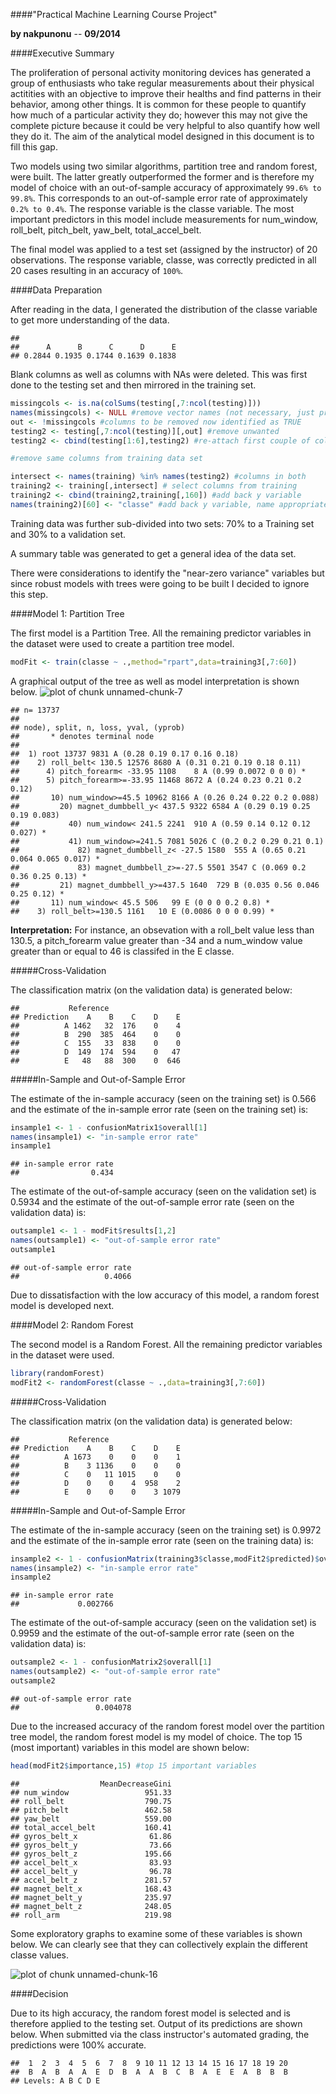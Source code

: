 ####"Practical Machine Learning Course Project"

**by nakpunonu** -- **09/2014**

####Executive Summary

The proliferation of personal activity monitoring devices has generated a group of enthusiasts who take regular measurements about their physical actitities with an objective to improve their healths and find patterns in their behavior, among other things. It is common for these people to quantify how much of a particular activity they do; however this may not give the complete picture because it could be very helpful to also quantify how well they do it. The aim of the analytical model designed in this document is to fill this gap.

Two models using two similar algorithms, partition tree and random forest, were built. The latter greatly outperformed the former and is therefore my model of choice with an out-of-sample accuracy of approximately `99.6% to 99.8%`. This corresponds to an out-of-sample error rate of approximately `0.2% to 0.4%`. The response variable is the classe variable. The most important predictors in this model include measurements for num_window, roll_belt, pitch_belt, yaw_belt, total_accel_belt.

The final model was applied to a test set (assigned by the instructor) of 20 observations. The response variable, classe, was correctly predicted in all 20 cases resulting in an accuracy of `100%`.

####Data Preparation


After reading in the data, I generated the distribution of the classe variable to get
more understanding of the data.

```
## 
##      A      B      C      D      E 
## 0.2844 0.1935 0.1744 0.1639 0.1838
```

Blank columns as well as columns with NAs were deleted. This was first done to the testing set and then mirrored in the training set.

```r
missingcols <- is.na(colSums(testing[,7:ncol(testing)]))
names(missingcols) <- NULL #remove vector names (not necessary, just preference)
out <- !missingcols #columns to be removed now identified as TRUE
testing2 <- testing[,7:ncol(testing)][,out] #remove unwanted
testing2 <- cbind(testing[1:6],testing2) #re-attach first couple of columns

#remove same columns from training data set

intersect <- names(training) %in% names(testing2) #columns in both
training2 <- training[,intersect] # select columns from training
training2 <- cbind(training2,training[,160]) #add back y variable
names(training2)[60] <- "classe" #add back y variable, name appropriately
```




Training data was further sub-divided into two sets: 70% to a Training set and 30% to a validation set.

A summary table was generated to get a general idea of the data set.


There were considerations to identify the "near-zero variance" variables but since robust models with trees were going to be built I decided to ignore this step.

####Model 1: Partition Tree

The first model is a Partition Tree. All the remaining predictor variables in the dataset were used to create a partition tree model.

```r
modFit <- train(classe ~ .,method="rpart",data=training3[,7:60])
```

A graphical output of the tree as well as model interpretation is shown below.
![plot of chunk unnamed-chunk-7](figure/unnamed-chunk-7.png) 

```
## n= 13737 
## 
## node), split, n, loss, yval, (yprob)
##       * denotes terminal node
## 
##  1) root 13737 9831 A (0.28 0.19 0.17 0.16 0.18)  
##    2) roll_belt< 130.5 12576 8680 A (0.31 0.21 0.19 0.18 0.11)  
##      4) pitch_forearm< -33.95 1108    8 A (0.99 0.0072 0 0 0) *
##      5) pitch_forearm>=-33.95 11468 8672 A (0.24 0.23 0.21 0.2 0.12)  
##       10) num_window>=45.5 10962 8166 A (0.26 0.24 0.22 0.2 0.088)  
##         20) magnet_dumbbell_y< 437.5 9322 6584 A (0.29 0.19 0.25 0.19 0.083)  
##           40) num_window< 241.5 2241  910 A (0.59 0.14 0.12 0.12 0.027) *
##           41) num_window>=241.5 7081 5026 C (0.2 0.2 0.29 0.21 0.1)  
##             82) magnet_dumbbell_z< -27.5 1580  555 A (0.65 0.21 0.064 0.065 0.017) *
##             83) magnet_dumbbell_z>=-27.5 5501 3547 C (0.069 0.2 0.36 0.25 0.13) *
##         21) magnet_dumbbell_y>=437.5 1640  729 B (0.035 0.56 0.046 0.25 0.12) *
##       11) num_window< 45.5 506   99 E (0 0 0 0.2 0.8) *
##    3) roll_belt>=130.5 1161   10 E (0.0086 0 0 0 0.99) *
```

**Interpretation:** For instance, an obsevation with a roll_belt value less than 130.5, a pitch_forearm value greater than -34 and a num_window value greater than or equal to 46 is classifed in the E classe.

#####Cross-Validation

The classification matrix (on the validation data) is generated below:

```
##           Reference
## Prediction    A    B    C    D    E
##          A 1462   32  176    0    4
##          B  290  385  464    0    0
##          C  155   33  838    0    0
##          D  149  174  594    0   47
##          E   48   88  300    0  646
```

#####In-Sample and Out-of-Sample Error

The estimate of the in-sample accuracy (seen on the training set) is 0.566 and the estimate of the in-sample error rate (seen on the training set) is:

```r
insample1 <- 1 - confusionMatrix1$overall[1]
names(insample1) <- "in-sample error rate"
insample1
```

```
## in-sample error rate 
##                0.434
```

The estimate of the out-of-sample accuracy (seen on the validation set) is 0.5934 and the estimate of the out-of-sample error rate (seen on the validation data) is: 

```r
outsample1 <- 1 - modFit$results[1,2]
names(outsample1) <- "out-of-sample error rate"
outsample1
```

```
## out-of-sample error rate 
##                   0.4066
```

Due to dissatisfaction with the low accuracy of this model, a random forest model is developed next.

####Model 2: Random Forest

The second model is a Random Forest. All the remaining predictor variables in the dataset were used.

```r
library(randomForest)
modFit2 <- randomForest(classe ~ .,data=training3[,7:60])
```

#####Cross-Validation

The classification matrix (on the validation data) is generated below:

```
##           Reference
## Prediction    A    B    C    D    E
##          A 1673    0    0    0    1
##          B    3 1136    0    0    0
##          C    0   11 1015    0    0
##          D    0    0    4  958    2
##          E    0    0    0    3 1079
```

#####In-Sample and Out-of-Sample Error

The estimate of the in-sample accuracy (seen on the training set) is 0.9972 and the estimate of the in-sample error rate (seen on the training data) is:

```r
insample2 <- 1 - confusionMatrix(training3$classe,modFit2$predicted)$overall[1]
names(insample2) <- "in-sample error rate"
insample2
```

```
## in-sample error rate 
##             0.002766
```

The estimate of the out-of-sample accuracy (seen on the validation set) is 0.9959 and the estimate of the out-of-sample error rate (seen on the validation data) is:

```r
outsample2 <- 1 - confusionMatrix2$overall[1]
names(outsample2) <- "out-of-sample error rate"
outsample2
```

```
## out-of-sample error rate 
##                 0.004078
```

Due to the increased accuracy of the random forest model over the partition tree model, the random forest model is my model of choice. 
The top 15 (most important) variables in this model are shown below:


```r
head(modFit2$importance,15) #top 15 important variables
```

```
##                  MeanDecreaseGini
## num_window                 951.33
## roll_belt                  790.75
## pitch_belt                 462.58
## yaw_belt                   559.00
## total_accel_belt           160.41
## gyros_belt_x                61.86
## gyros_belt_y                73.66
## gyros_belt_z               195.66
## accel_belt_x                83.93
## accel_belt_y                96.78
## accel_belt_z               281.57
## magnet_belt_x              168.43
## magnet_belt_y              235.97
## magnet_belt_z              248.05
## roll_arm                   219.98
```

Some exploratory graphs to examine some of these variables is shown below. We can clearly see that they can collectively explain the different classe values.

![plot of chunk unnamed-chunk-16](figure/unnamed-chunk-16.png) 

####Decision

Due to its high accuracy, the random forest model is selected and is therefore applied to the testing set. Output of its predictions are shown below. When submitted via the class instructor's automated grading, the predictions were 100% accurate.

```
##  1  2  3  4  5  6  7  8  9 10 11 12 13 14 15 16 17 18 19 20 
##  B  A  B  A  A  E  D  B  A  A  B  C  B  A  E  E  A  B  B  B 
## Levels: A B C D E
```

